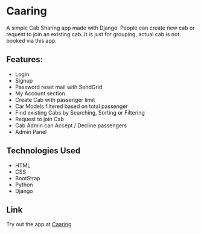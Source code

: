 # Caaring
A simple Cab Sharing app made with Django. People can create new cab or request to join an existing cab. It is just for grouping, actual cab is not booked via this app.

## Features:
- Login
- Signup
- Password reset mail with SendGrid
- My Account section
- Create Cab with passenger limit
- Car Models filtered based on total passenger
- Find existing Cabs by Searching, Sorting or Filtering
- Request to join Cab
- Cab Admin can Accept / Decline passengers
- Admin Panel

## Technologies Used
- HTML
- CSS
- BootStrap
- Python
- Django

## Link 
Try out the app at [Caaring](http://caaring.herokuapp.com)
